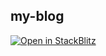 ## my-blog



[![Open in StackBlitz](https://developer.stackblitz.com/img/open_in_stackblitz.svg)](https://stackblitz.com/github/he-wen-yao/my-blog/tree/master/web)
